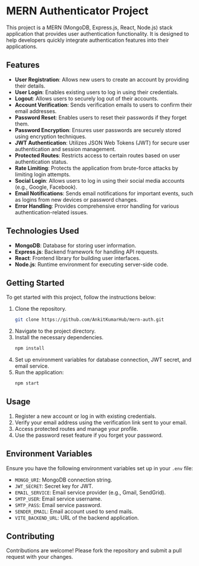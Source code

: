 # MERN Authenticator Project

This project is a MERN (MongoDB, Express.js, React, Node.js) stack application that provides user authentication functionality. It is designed to help developers quickly integrate authentication features into their applications.

## Features

- **User Registration**: Allows new users to create an account by providing their details.
- **User Login**: Enables existing users to log in using their credentials.
- **Logout**: Allows users to securely log out of their accounts.
- **Account Verification**: Sends verification emails to users to confirm their email addresses.
- **Password Reset**: Enables users to reset their passwords if they forget them.
- **Password Encryption**: Ensures user passwords are securely stored using encryption techniques.
- **JWT Authentication**: Utilizes JSON Web Tokens (JWT) for secure user authentication and session management.
- **Protected Routes**: Restricts access to certain routes based on user authentication status.
- **Rate Limiting**: Protects the application from brute-force attacks by limiting login attempts.
- **Social Login**: Allows users to log in using their social media accounts (e.g., Google, Facebook).
- **Email Notifications**: Sends email notifications for important events, such as logins from new devices or password changes.
- **Error Handling**: Provides comprehensive error handling for various authentication-related issues.

## Technologies Used

- **MongoDB**: Database for storing user information.
- **Express.js**: Backend framework for handling API requests.
- **React**: Frontend library for building user interfaces.
- **Node.js**: Runtime environment for executing server-side code.

## Getting Started

To get started with this project, follow the instructions below:

1. Clone the repository.
    ```bash
   git clone https://github.com/AnkitKumarHub/mern-auth.git

2. Navigate to the project directory.
3. Install the necessary dependencies.
    ```bash
    npm install
4. Set up environment variables for database connection, JWT secret, and email service.
5. Run the application:
    ```bash
    npm start

## Usage

1. Register a new account or log in with existing credentials.
2. Verify your email address using the verification link sent to your email.
3. Access protected routes and manage your profile.
4. Use the password reset feature if you forget your password.

## Environment Variables

Ensure you have the following environment variables set up in your `.env` file:

- `MONGO_URI`: MongoDB connection string.
- `JWT_SECRET`: Secret key for JWT.
- `EMAIL_SERVICE`: Email service provider (e.g., Gmail, SendGrid).
- `SMTP_USER`: Email service username.
- `SMTP_PASS`: Email service password.
- `SENDER_EMAIL`: Email account used to send mails.
- `VITE_BACKEND_URL`: URL of the backend application.


## Contributing

Contributions are welcome! Please fork the repository and submit a pull request with your changes.


